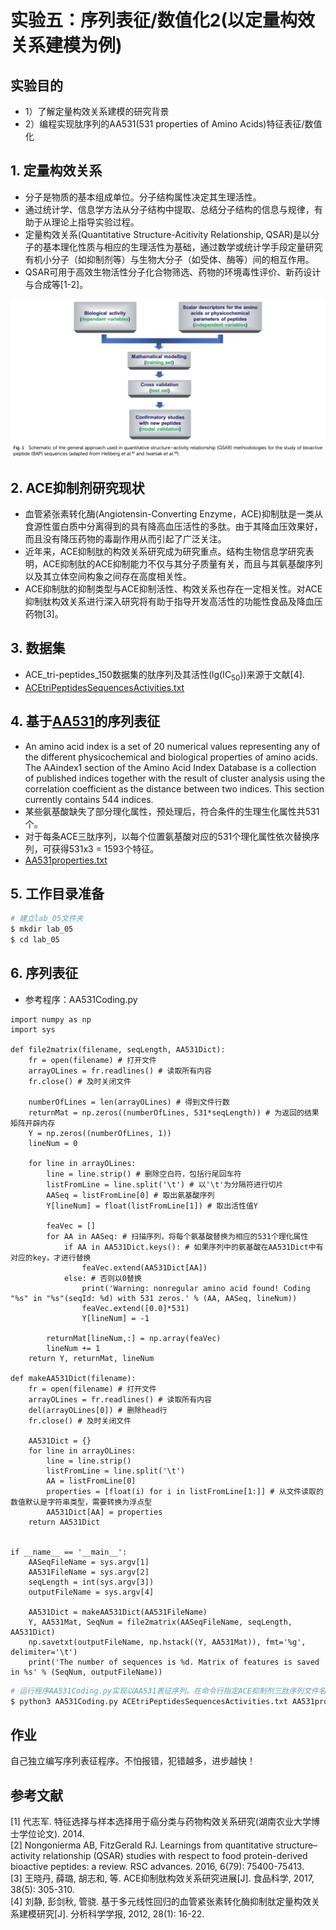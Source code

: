 # 实验五：序列表征/数值化2(以定量构效关系建模为例)

## 实验目的
* 1）了解定量构效关系建模的研究背景
* 2）编程实现肽序列的AA531(531 properties of Amino Acids)特征表征/数值化

## 1. 定量构效关系
* 分子是物质的基本组成单位。分子结构属性决定其生理活性。
* 通过统计学、信息学方法从分子结构中提取、总结分子结构的信息与规律，有助于从理论上指导实验过程。
* 定量构效关系(Quantitative Structure-Acitivity Relationship, QSAR)是以分子的基本理化性质与相应的生理活性为基础，通过数学或统计学手段定量研究有机小分子（如抑制剂等）与生物大分子（如受体、酶等）间的相互作用。
* QSAR可用于高效生物活性分子化合物筛选、药物的环境毒性评价、新药设计与合成等[1-2]。

![](./SchematicOfGeneralApproachInQSAR.jpg)

## 2. ACE抑制剂研究现状
* 血管紧张素转化酶(Angiotensin-Converting Enzyme，ACE)抑制肽是一类从食源性蛋白质中分离得到的具有降高血压活性的多肽。由于其降血压效果好，而且没有降压药物的毒副作用从而引起了广泛关注。
* 近年来，ACE抑制肽的构效关系研究成为研究重点。结构生物信息学研究表明，ACE抑制肽的ACE抑制能力不仅与其分子质量有关，而且与其氨基酸序列以及其立体空间构象之间存在高度相关性。
* ACE抑制肽的抑制类型与ACE抑制活性、构效关系也存在一定相关性。对ACE抑制肽构效关系进行深入研究将有助于指导开发高活性的功能性食品及降血压药物[3]。

## 3. 数据集
* ACE_tri-peptides_150数据集的肽序列及其活性(lg(IC<sub>50</sub>))来源于文献[4].
* [ACEtriPeptidesSequencesActivities.txt](https://github.com/ZhijunBioinf/Pattern-Recognition-and-Prediction/blob/master/Lab5_PeptideSequencesCoding/ACEtriPeptidesSequencesActivities.txt)

## 4. 基于[AA531](http://www.genome.jp/aaindex)的序列表征
* An amino acid index is a set of 20 numerical values representing any of the different physicochemical and biological properties of amino acids. The AAindex1 section of the Amino Acid Index Database is a collection of published indices together with the result of cluster analysis using the correlation coefficient as the distance between two indices. This section currently contains 544 indices.
* 某些氨基酸缺失了部分理化属性，预处理后，符合条件的生理生化属性共531个。
* 对于每条ACE三肽序列，以每个位置氨基酸对应的531个理化属性依次替换序列，可获得531x3 = 1593个特征。
* [AA531properties.txt](https://github.com/ZhijunBioinf/Pattern-Recognition-and-Prediction/blob/master/Lab5_PeptideSequencesCoding/AA531properties.txt)

## 5. 工作目录准备
```sh
# 建立lab_05文件夹
$ mkdir lab_05
$ cd lab_05
```

## 6. 序列表征
* 参考程序：AA531Coding.py
```python3
import numpy as np
import sys

def file2matrix(filename, seqLength, AA531Dict):
    fr = open(filename) # 打开文件
    arrayOLines = fr.readlines() # 读取所有内容
    fr.close() # 及时关闭文件

    numberOfLines = len(arrayOLines) # 得到文件行数
    returnMat = np.zeros((numberOfLines, 531*seqLength)) # 为返回的结果矩阵开辟内存
    Y = np.zeros((numberOfLines, 1))
    lineNum = 0

    for line in arrayOLines:
        line = line.strip() # 删除空白符，包括行尾回车符
        listFromLine = line.split('\t') # 以'\t'为分隔符进行切片
        AASeq = listFromLine[0] # 取出氨基酸序列
        Y[lineNum] = float(listFromLine[1]) # 取出活性值Y
        
        feaVec = []
        for AA in AASeq: # 扫描序列，将每个氨基酸替换为相应的531个理化属性
            if AA in AA531Dict.keys(): # 如果序列中的氨基酸在AA531Dict中有对应的key，才进行替换
                feaVec.extend(AA531Dict[AA])
            else: # 否则以0替换
                print('Warning: nonregular amino acid found! Coding "%s" in "%s"(seqId: %d) with 531 zeros.' % (AA, AASeq, lineNum))
                feaVec.extend([0.0]*531)
                Y[lineNum] = -1

        returnMat[lineNum,:] = np.array(feaVec)
        lineNum += 1
    return Y, returnMat, lineNum

def makeAA531Dict(filename):
    fr = open(filename) # 打开文件
    arrayOLines = fr.readlines() # 读取所有内容
    del(arrayOLines[0]) # 删除head行
    fr.close() # 及时关闭文件

    AA531Dict = {}
    for line in arrayOLines:
        line = line.strip()
        listFromLine = line.split('\t')
        AA = listFromLine[0]
        properties = [float(i) for i in listFromLine[1:]] # 从文件读取的数值默认是字符串类型，需要转换为浮点型
        AA531Dict[AA] = properties
    return AA531Dict


if __name__ == '__main__':
    AASeqFileName = sys.argv[1]
    AA531FileName = sys.argv[2]
    seqLength = int(sys.argv[3])
    outputFileName = sys.argv[4]

    AA531Dict = makeAA531Dict(AA531FileName)
    Y, AA531Mat, SeqNum = file2matrix(AASeqFileName, seqLength, AA531Dict)
    np.savetxt(outputFileName, np.hstack((Y, AA531Mat)), fmt='%g', delimiter='\t')
    print('The number of sequences is %d. Matrix of features is saved in %s' % (SeqNum, outputFileName))

```
```sh
# 运行程序AA531Coding.py实现以AA531表征序列。在命令行指定ACE抑制剂三肽序列文件名、AA531属性文件名、序列长度、输出文件名。
$ python3 AA531Coding.py ACEtriPeptidesSequencesActivities.txt AA531properties.txt 3 result.txt
```

## 作业
自己独立编写序列表征程序。不怕报错，犯错越多，进步越快！

## 参考文献
[1] 代志军. 特征选择与样本选择用于癌分类与药物构效关系研究(湖南农业大学博士学位论文). 2014. <br>
[2] Nongonierma AB, FitzGerald RJ. Learnings from quantitative structure–activity relationship (QSAR) studies with respect to food protein-derived bioactive peptides: a review. RSC advances. 2016, 6(79): 75400-75413. <br>
[3] 王晓丹, 薛璐, 胡志和, 等. ACE抑制肽构效关系研究进展[J]. 食品科学, 2017, 38(5): 305-310. <br>
[4] 刘静, 彭剑秋, 管骁. 基于多元线性回归的血管紧张素转化酶抑制肽定量构效关系建模研究[J]. 分析科学学报, 2012, 28(1): 16-22. <br>

